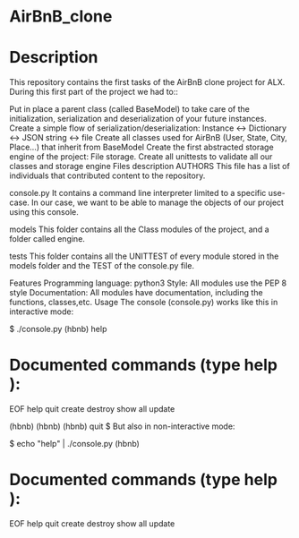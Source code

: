# AirBnB_clone
# Description
This repository contains the first tasks of the AirBnB clone project for ALX. During this first part of the project we had to::

Put in place a parent class (called BaseModel) to take care of the initialization, serialization and deserialization of your future instances.
Create a simple flow of serialization/deserialization: Instance <-> Dictionary <-> JSON string <-> file
Create all classes used for AirBnB (User, State, City, Place…) that inherit from BaseModel
Create the first abstracted storage engine of the project: File storage.
Create all unittests to validate all our classes and storage engine
Files description
AUTHORS This file has a list of individuals that contributed content to the repository.

console.py It contains a command line interpreter limited to a specific use-case. In our case, we want to be able to manage the objects of our project using this console.

models This folder contains all the Class modules of the project, and a folder called engine.

tests This folder contains all the UNITTEST of every module stored in the models folder and the TEST of the console.py file.

Features
Programming language: python3
Style: All modules use the PEP 8 style
Documentation: All modules have documentation, including the functions, classes,etc.
Usage
The console (console.py) works like this in interactive mode:

$ ./console.py
(hbnb) help

Documented commands (type help <topic>):
========================================
EOF  help  quit  create  destroy  show  all  update

(hbnb)
(hbnb)
(hbnb) quit
$
But also in non-interactive mode:

$ echo "help" | ./console.py
(hbnb)

Documented commands (type help <topic>):
========================================
EOF  help  quit  create  destroy  show  all  update